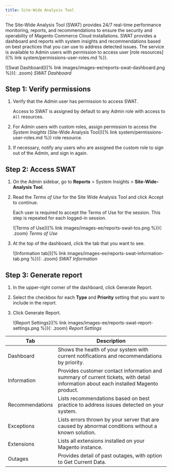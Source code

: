 ```yaml
---
title: Site-Wide Analysis Tool
---
```


The Site-Wide Analysis Tool (SWAT) provides 24/7 real-time performance monitoring, reports, and recommendations to ensure the security and operability of Magento Commerce Cloud installations. SWAT provides a dashboard and reports with system insights and recommendations based on best practices that you can use to address detected issues. The service is available to Admin users with permission to access user [role resources]({% link system/permissions-user-roles.md %}).

![Swat Dashboard]({% link images/images-ee/reports-swat-dashboard.png %}){: .zoom}
_SWAT Dashboard_

## Step 1: Verify permissions

1. Verify that the Admin user has permission to access SWAT.

   Access to SWAT is assigned by default to any Admin role with access to `All` resources.

1. For Admin users with custom roles, assign permission to access the _System Insights_ [Site-Wide Analysis Tool]({% link system/permissions-user-roles.md %}) role resource.

1. If necessary, notify any users who are assigned the custom role to sign out of the Admin, and sign in again.

## Step 2: Access SWAT

1. On the Admin sidebar, go to **Reports** > System Insights > **Site-Wide-Analysis Tool**.

1. Read the _Terms of Use_ for the Site Wide Analysis Tool and click <span class="btn">Accept</span> to continue.

   Each user is required to accept the Terms of Use for the session. This step is repeated for each logged-in session.

   ![Terms of Use]({% link images/images-ee/reports-swat-tos.png %}){: .zoom}
   _Terms of Use_

1. At the top of the dashboard, click the tab that you want to see.

   ![Information tab]({% link images/images-ee/reports-swat-information-tab.png %}){: .zoom}
   _SWAT Information_

## Step 3: Generate report

1. In the upper-right corner of the dashboard, click <span class="btn">Generate Report</span>.

1. Select the checkbox for each **Type** and **Priority** setting that you want to include in the report.

1. Click <span class="btn">Generate Report</span>.

   ![Report Settings]({% link images/images-ee/reports-swat-report-settings.png %}){: .zoom}
   _Report Settings_

|Tab|Description|
|--- |--- |
|Dashboard|Shows the health of your system with current notifications and recommendations by priority.|
|Information|Provides customer contact information and summary of current tickets, with detail information about each installed Magento product.|
|Recommendations|Lists recommendations based on best practice to address issues detected on your system.|
|Exceptions|Lists errors thrown by your server that are caused by abnormal conditions without a known solution.|
|Extensions|Lists all extensions installed on your Magento instance.|
|Outages|Provides detail of past outages, with option to Get Current Data.|
